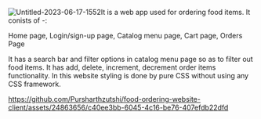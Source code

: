 ![Untitled-2023-06-17-1552](https://github.com/Pursharthzutshi/food-ordering-website-client/assets/24863656/c504a99e-a63a-4681-a72a-60a00dc03610)It is a web app used for ordering food items. It conists of -:

Home page, 
Login/sign-up page,
Catalog menu page,
Cart page,
Orders Page

It has a search bar and filter options in catalog menu page so as to filter out food items. 
It has add, delete, increment, decrement order items functionality.
In this website styling is done by pure CSS without using any CSS framework.





https://github.com/Pursharthzutshi/food-ordering-website-client/assets/24863656/c40ee3bb-6045-4c16-be76-407efdb22dfd

